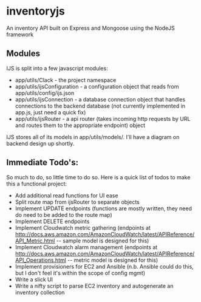 inventoryjs
===========

An inventory API built on Express and Mongoose using the NodeJS framework

Modules
--------

IJS is split into a few javascript modules:
  * app/utils/Clack - the project namespace
  * app/utils/ijsConfiguration - a configuration object that reads from app/utils/config/ijs.json
  * app/utils/ijsConnection - a database connection object that handles connections to the backend database (not currently implemented in app.js, just need a quick fix)
  * app/utils/ijsRouter - a api router (takes incoming http requests by URL and routes them to the appropriate endpoint) object
  
IJS stores all of its models in app/utils/models/. I'll have a diagram on backend design up shortly.

Immediate Todo's:
------------------

So much to do, so little time to do so. Here is a quick list of todos to make this a functional project:
  * Add additional read functions for UI ease
  * Split route map from ijsRouter to separate objects
  * Implement UPDATE endpoints (functions are mostly written, they need do need to be added to the route map)
  * Implement DELETE endpoints
  * Implement Cloudwatch metric gathering (endpoints at http://docs.aws.amazon.com/AmazonCloudWatch/latest/APIReference/API_Metric.html -- sample model is designed for this)
  * Implement Cloudwatch alarm management (endpoints at http://docs.aws.amazon.com/AmazonCloudWatch/latest/APIReference/API_Operations.html -- metric model is designed for this)
  * Implement provisioners for EC2 and Ansible (n.b. Ansible could do this, but I don't feel it's within the scope of config mgmt)
  * Write a slick UI
  * Write a nifty script to parse EC2 inventory and autogenerate an inventory collection
